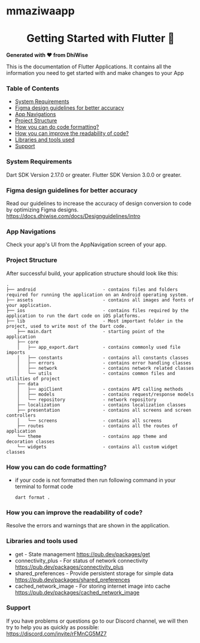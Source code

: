 
# mmaziwaapp

<div>
  <h1 align="center">Getting Started with Flutter 🚀 </h1>
  <strong>
    Generated with ❤️ from DhiWise
  </strong>
  <p>
    This is the documentation of Flutter Applications.
    It contains all the information you need to get started with
    and make changes to your App
  </p>
</div>


### Table of Contents
- [System Requirements](#system-requirements)
- [Figma design guidelines for better accuracy](#figma-design-guideline-for-better-accuracy)
- [App Navigations](#app-navigations)
- [Project Structure](#project-structure)
- [How you can do code formatting?](#how-you-can-do-code-formatting)
- [How you can improve the readability of code?](#how-you-can-improve-the-readability-of-code)
- [Libraries and tools used](#libraries-and-tools-used)
- [Support](#support)

### System Requirements

Dart SDK Version 2.17.0 or greater.
Flutter SDK Version 3.0.0 or greater.

### Figma design guidelines for better accuracy

Read our guidelines to increase the accuracy of design conversion to code by optimizing Figma designs.
https://docs.dhiwise.com/docs/Designguidelines/intro

### App Navigations

Check your app's UI from the AppNavigation screen of your app.

### Project Structure

After successful build, your application structure should look like this:

```
.
├── android                         - contains files and folders required for running the application on an Android operating system.
├── assets                          - contains all images and fonts of your application.
├── ios                             - contains files required by the application to run the dart code on iOS platforms.
├── lib                             - Most important folder in the project, used to write most of the Dart code.
    ├── main.dart                   - starting point of the application
    ├── core
    │   ├── app_export.dart         - contains commonly used file imports 
    │   ├── constants               - contains all constants classes
    │   ├── errors                  - contains error handling classes                  
    │   ├── network                 - contains network related classes
    │   └── utils                   - contains common files and utilities of project
    ├── data
    │   ├── apiClient               - contains API calling methods 
    │   ├── models                  - contains request/response models 
    │   └── repository              - network repository
    ├── localization                - contains localization classes
    ├── presentation                - contains all screens and screen controllers
    │   └── screens                 - contains all screens
    ├── routes                      - contains all the routes of application
    └── theme                       - contains app theme and decoration classes
    └── widgets                     - contains all custom widget classes
```

### How you can do code formatting?

- if your code is not formatted then run following command in your terminal to format code
  ```
  dart format .
  ```

### How you can improve the readability of code?

Resolve the errors and warnings that are shown in the application.

### Libraries and tools used

- get - State management
  https://pub.dev/packages/get
- connectivity_plus - For status of network connectivity
  https://pub.dev/packages/connectivity_plus
- shared_preferences - Provide persistent storage for simple data
  https://pub.dev/packages/shared_preferences
- cached_network_image - For storing internet image into cache
  https://pub.dev/packages/cached_network_image
    
### Support

If you have problems or questions go to our Discord channel, we will then try to help you as quickly as possible: https://discord.com/invite/rFMnCG5MZ7
